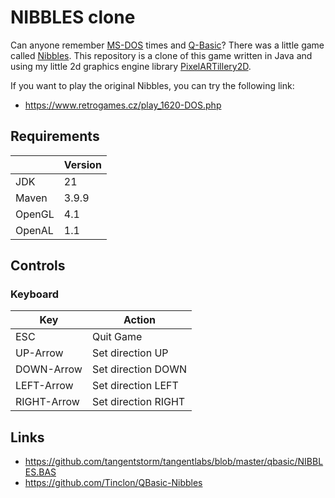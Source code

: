 # NIBBLES clone

Can anyone remember [MS-DOS][msdos] times and [Q-Basic][qbasic]?
There was a little game called [Nibbles][nibbles].
This repository is a clone of this game written in Java and using my little 2d graphics
engine library [PixelARTillery2D][pixelartillery].

If you want to play the original Nibbles, you can try the following link:
* https://www.retrogames.cz/play_1620-DOS.php

## Requirements

|        | Version |
|--------|---------|
| JDK    | 21      |
| Maven  | 3.9.9   |
| OpenGL | 4.1     |
| OpenAL | 1.1     |

## Controls 

### Keyboard

| Key         | Action              |
|-------------|---------------------|
| ESC         | Quit Game           |
| UP-Arrow    | Set direction UP    |
| DOWN-Arrow  | Set direction DOWN  |
| LEFT-Arrow  | Set direction LEFT  |
| RIGHT-Arrow | Set direction RIGHT |

## Links

* https://github.com/tangentstorm/tangentlabs/blob/master/qbasic/NIBBLES.BAS
* https://github.com/Tinclon/QBasic-Nibbles

[comment]: <> (collection of links sorted alphabetically ascending)

[msdos]: https://en.wikipedia.org/wiki/MS-DOS

[nibbles]: https://en.wikipedia.org/wiki/Nibbles_(video_game)

[nibbles-dosbox]: https://www.retrogames.cz/play_1620-DOS.php

[pixelartillery]: https://github.com/mwttg/pixel-artillery-2d

[qbasic]: https://de.wikipedia.org/wiki/QBasic
